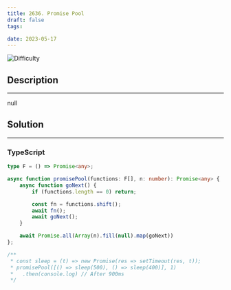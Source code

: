 ```yaml
---
title: 2636. Promise Pool
draft: false
tags: 

date: 2023-05-17
---
```


![Difficulty](https://img.shields.io/badge/Difficulty-Medium-blue.svg)

## Description

---
null

## Solution

---
### TypeScript
``` ts title='promise-pool'
type F = () => Promise<any>;

async function promisePool(functions: F[], n: number): Promise<any> {
    async function goNext() {
        if (functions.length == 0) return;

        const fn = functions.shift();
        await fn();
        await goNext();
    }

    await Promise.all(Array(n).fill(null).map(goNext))
};

/**
 * const sleep = (t) => new Promise(res => setTimeout(res, t));
 * promisePool([() => sleep(500), () => sleep(400)], 1)
 *   .then(console.log) // After 900ms
 */

```

